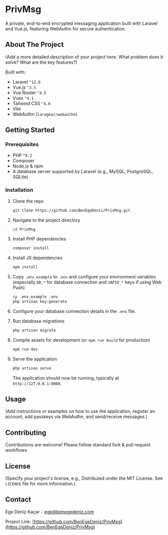 # PrivMsg

A private, end-to-end encrypted messaging application built with Laravel and Vue.js, featuring WebAuthn for secure authentication.

## About The Project

(Add a more detailed description of your project here. What problem does it solve? What are the key features?)

Built with:
*   Laravel `^12.0`
*   Vue.js `^3.5`
*   Vue Router `^4.5`
*   Vuex `^4.1`
*   Tailwind CSS `^4.0`
*   Vite
*   WebAuthn (`laragear/webauthn`)

## Getting Started

### Prerequisites

*   PHP `^8.2`
*   Composer
*   Node.js & npm
*   A database server supported by Laravel (e.g., MySQL, PostgreSQL, SQLite)

### Installation

1.  Clone the repo
    ```sh
    git clone https://github.com/BenEgeDeniz/PrivMsg.git
    ```
2.  Navigate to the project directory
    ```sh
    cd PrivMsg
    ```
3.  Install PHP dependencies
    ```sh
    composer install
    ```
4.  Install JS dependencies
    ```sh
    npm install
    ```
5.  Copy `.env.example` to `.env` and configure your environment variables (especially `DB_*` for database connection and `VAPID_*` keys if using Web Push)
    ```sh
    cp .env.example .env
    php artisan key:generate
    ```
6.  Configure your database connection details in the `.env` file.

7.  Run database migrations
    ```sh
    php artisan migrate
    ```
8.  Compile assets for development (or `npm run build` for production)
    ```sh
    npm run dev
    ```
9.  Serve the application
    ```sh
    php artisan serve
    ```

    The application should now be running, typically at `http://127.0.0.1:8000`.

## Usage

(Add instructions or examples on how to use the application, register an account, add passkeys via WebAuthn, and send/receive messages.)

## Contributing

Contributions are welcome! Please follow standard fork & pull request workflows.

## License

(Specify your project's license, e.g., Distributed under the MIT License. See `LICENSE` file for more information.)

## Contact

Ege Deniz Kaçar - ege@benegedeniz.com

Project Link: [https://github.com/BenEgeDeniz/PrivMsg](https://github.com/BenEgeDeniz/PrivMsg)
